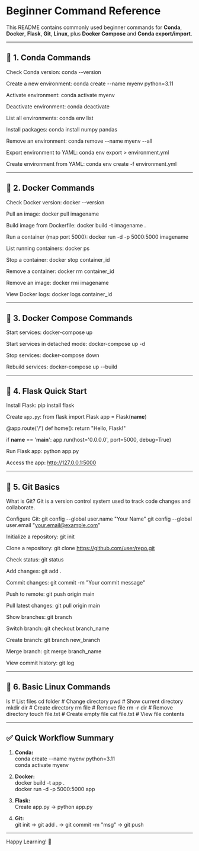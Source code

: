 # Beginner Command Reference

This README contains commonly used beginner commands for **Conda**, **Docker**, **Flask**, **Git**, **Linux**, plus **Docker Compose** and **Conda export/import**.

---

## 📌 1. Conda Commands

Check Conda version:
conda --version

Create a new environment:
conda create --name myenv python=3.11

Activate environment:
conda activate myenv

Deactivate environment:
conda deactivate

List all environments:
conda env list

Install packages:
conda install numpy pandas

Remove an environment:
conda remove --name myenv --all

Export environment to YAML:
conda env export > environment.yml

Create environment from YAML:
conda env create -f environment.yml

---

## 📌 2. Docker Commands

Check Docker version:
docker --version

Pull an image:
docker pull imagename

Build image from Dockerfile:
docker build -t imagename .

Run a container (map port 5000):
docker run -d -p 5000:5000 imagename

List running containers:
docker ps

Stop a container:
docker stop container_id

Remove a container:
docker rm container_id

Remove an image:
docker rmi imagename

View Docker logs:
docker logs container_id

---

## 📌 3. Docker Compose Commands

Start services:
docker-compose up

Start services in detached mode:
docker-compose up -d

Stop services:
docker-compose down

Rebuild services:
docker-compose up --build

---

## 📌 4. Flask Quick Start

Install Flask:
pip install flask

Create `app.py`:
from flask import Flask
app = Flask(__name__)

@app.route('/')
def home():
    return "Hello, Flask!"

if __name__ == '__main__':
    app.run(host='0.0.0.0', port=5000, debug=True)

Run Flask app:
python app.py

Access the app:
http://127.0.0.1:5000

---

## 📌 5. Git Basics

What is Git?
Git is a version control system used to track code changes and collaborate.

Configure Git:
git config --global user.name "Your Name"
git config --global user.email "your.email@example.com"

Initialize a repository:
git init

Clone a repository:
git clone https://github.com/user/repo.git

Check status:
git status

Add changes:
git add .

Commit changes:
git commit -m "Your commit message"

Push to remote:
git push origin main

Pull latest changes:
git pull origin main

Show branches:
git branch

Switch branch:
git checkout branch_name

Create branch:
git branch new_branch

Merge branch:
git merge branch_name

View commit history:
git log

---

## 📌 6. Basic Linux Commands

ls             # List files
cd folder      # Change directory
pwd            # Show current directory
mkdir dir      # Create directory
rm file        # Remove file
rm -r dir      # Remove directory
touch file.txt # Create empty file
cat file.txt   # View file contents

---

## ✅ Quick Workflow Summary

1. **Conda:**  
conda create --name myenv python=3.11  
conda activate myenv  

2. **Docker:**  
docker build -t app .  
docker run -d -p 5000:5000 app  

3. **Flask:**  
Create app.py → python app.py  

4. **Git:**  
git init → git add . → git commit -m "msg" → git push  

---

Happy Learning! 🚀
